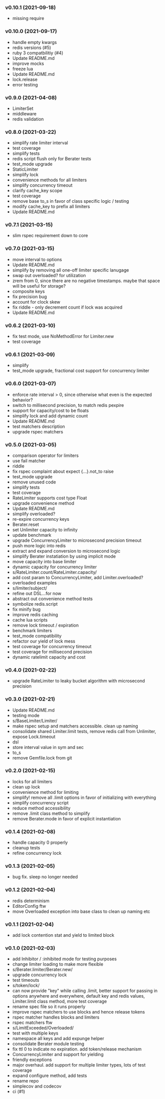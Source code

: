 ###  v0.10.1  (2021-09-18)
- missing require

###  v0.10.0  (2021-09-17)
- handle empty kwargs
- redis versions (#5)
- ruby 3 compatbilitiy (#4)
- Update README.md
- improve mocks
- freeze lua
- Update README.md
- lock.release
- error testing

###  v0.9.0  (2021-04-08)
- LimiterSet
- middleware
- redis validation

###  v0.8.0  (2021-03-22)
- simplify rate limiter interval
- test coverage
- simplify tests
- redis script flush only for Berater tests
- test_mode upgrade
- StaticLimiter
- simplify lock
- convenience methods for all limiters
- simplify concurrency timeout
- clarify cache_key scope
- test coverage
- remove base to_s in favor of class specific logic / testing
- modify cache_key to prefix all limiters
- Update README.md

###  v0.7.1  (2021-03-15)
- slim rspec requirement down to core

###  v0.7.0  (2021-03-15)
- move interval to options
- Update README.md
- simplify by removing all one-off limiter specific lanugage
- swap out overloaded? for utilization
- zrem from 0, since there are no negative timestamps.  maybe that space will be useful for storage?
- composite keys
- fix precision bug
- account for clock skew
- fix riddle - only decrement count if lock was acquired
- Update README.md

###  v0.6.2  (2021-03-10)
- fix test mode, use NoMethodError for Limiter.new
- test coverage

###  v0.6.1  (2021-03-09)
- simplify
- test_mode upgrade, fractional cost support for concurrency limiter

###  v0.6.0  (2021-03-07)
- enforce rate interval > 0, since otherwise what even is the expected behavior?
- switch to millisecond precision, to match redis pexpire
- support for capacity/cost to be floats
- simplify lock and add dynamic count
- Update README.md
- test matchers description
- upgrade rspec matchers

###  v0.5.0  (2021-03-05)
- comparison operator for limiters
- use fail matcher
- riddle
- fix rspec complaint about expect {...}.not_to raise
- test_mode upgrade
- remove unused code
- simplify tests
- test coverage
- RateLimiter supports cost type Float
- upgrade convenience method
- Update README.md
- simplify overloaded?
- re-expire concurrency keys
- Berater.reset
- set Unlimiter capacity to infinity
- update benchmark
- upgrade ConcurrencyLimiter to microsecond precision timeout
- push more logic into redis
- extract and expand conversion to microsecond logic
- simplify Berater instatiation by using implicit mode
- move capacity into base limiter
- dynamic capacity for concurrency limiter
- s/RateLimiter.count/RateLimiter.capacity/
- add cost param to ConcurrencyLimiter, add Limiter.overloaded?
- overloaded examples
- s/limiter/subject/
- refine out DSL...for now
- abstract out convenience method tests
- symbolize redis.script
- fix minify bug
- improve redis caching
- cache lua scripts
- remove lock timeout / expiration
- benchmark limiters
- test_mode compatibility
- refactor our yield of lock mess
- test coverage for concurrency timeout
- test coverage for millisecond precision
- dynamic ratelimit capacity and cost

###  v0.4.0  (2021-02-22)
- upgrade RateLimiter to leaky bucket algorithm with microsecond precision

###  v0.3.0  (2021-02-21)
- Update README.md
- testing mode
- s/BaseLimiter/Limiter/
- make rspec setup and matchers accessible.  clean up naming
- consolidate shared Limiter.limit tests, remove redis call from Unlimiter, expose Lock.timeout
- dsl
- store interval value in sym and sec
- to_s
- remove Gemfile.lock from git

###  v0.2.0  (2021-02-15)
- locks for all limiters
- clean up lock
- convenience method for limiting
- simplify!  remove all .limit options in favor of initializing with everything
- simplify concurrency script
- reduce method accessibility
- remove .limit class method to simplify
- remove Berater.mode in favor of explicit instantiation

###  v0.1.4  (2021-02-08)
- handle capacity 0 properly
- cleanup tests
- refine concurrency lock

###  v0.1.3  (2021-02-05)
- bug fix.  sleep no longer needed

###  v0.1.2  (2021-02-04)
- redis determinism
- EditorConfig ftw
- move Overloaded exception into base class to clean up naming etc

###  v0.1.1  (2021-02-04)
- add lock contention stat and yield to limited block

###  v0.1.0  (2021-02-03)
- add Inhibitor / :inhibited mode for testing purposes
- change limiter loading to make more flexible
- s/Berater.limiter/Berater.new/
- upgrade concurrency lock
- test timeouts
- s/token/lock/
- can now provide "key" while calling .limit, better support for passing in options anywhere and everywhere, default key and redis values, Limiter.limit class method, more test coverage
- rename spec file so it runs properly
- improve rspec matchers to use blocks and hence release tokens
- rspec matcher handles blocks and limiters
- rspec matchers ftw
- s/LimitExceeded/Overloaded/
- test with multiple keys
- namespace all keys and add expunge helper
- consolidate Berater module testing
- fix ttl 0 to indicate no expiration.  add token/release mechanism
- ConcurrencyLimiter and support for yielding
- friendly exceptions
- major overhaul.  add support for multiple limiter types, lots of test coverage
- expand configure method, add tests
- rename repo
- simplecov and codecov
- ci (#1)

